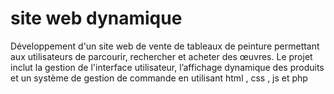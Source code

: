 # site web dynamique
  Développement d'un site web de vente de tableaux de peinture permettant aux utilisateurs de parcourir, rechercher et acheter des œuvres. Le projet inclut la gestion de l'interface utilisateur, l’affichage dynamique des produits et un système de gestion de commande en utilisant html , css , js et php
